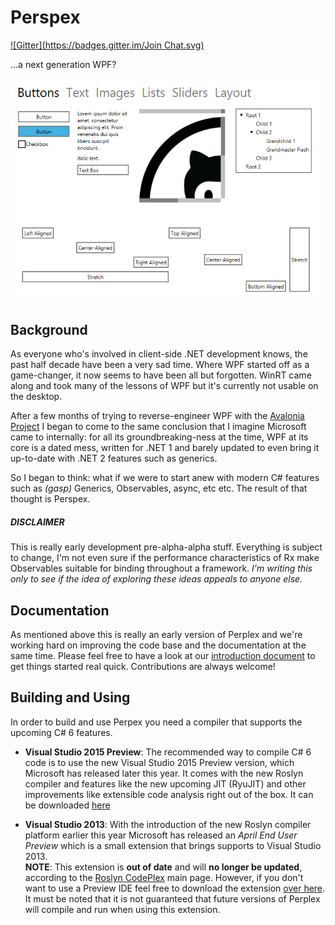 # Perspex #
[![Gitter](https://badges.gitter.im/Join Chat.svg)](https://gitter.im/grokys/Perspex?utm_source=badge&utm_medium=badge&utm_campaign=pr-badge&utm_content=badge)

...a next generation WPF?

![](Docs/screen.png)

## Background ##

As everyone who's involved in client-side .NET development knows, the past half decade have been a 
very sad time. Where WPF started off as a game-changer, it now seems to have been all but forgotten.
WinRT came along and took many of the lessons of WPF but it's currently not usable on the desktop.

After a few months of trying to reverse-engineer WPF with the [Avalonia Project](https://github.com/grokys/Avalonia) I began to come to the same conclusion that I imagine Microsoft
came to internally: for all its groundbreaking-ness at the time, WPF at its core is a dated mess,
written for .NET 1 and barely updated to even bring it up-to-date with .NET 2 features such as
generics.

So I began to think: what if we were to start anew with modern C# features such as *(gasp)* 
Generics, Observables, async, etc etc. The result of that thought is Perspex.

##### DISCLAIMER
This is really early development pre-alpha-alpha stuff. Everything is subject to 
change, I'm not even sure if the performance characteristics of Rx make Observables suitable for 
binding throughout a framework. *I'm writing this only to see if the idea of exploring these ideas 
appeals to anyone else.*

## Documentation
As mentioned above this is really an early version of Perplex and we're working hard on improving the code base and the documentation at the same time. Please feel free to have a look at our [introduction document](Docs/intro.md) to get things started real quick. Contributions are always welcome!

## Building and Using
In order to build and use Perpex you need a compiler that supports the upcoming C# 6 features.

- **Visual Studio 2015 Preview**: The recommended way to compile C# 6 code is to use the new Visual Studio 2015 Preview version, which Microsoft has released later this year. It comes with the new Roslyn compiler and features like the new upcoming JIT (RyuJIT) and other improvements like extensible code analysis right out of the box. It can be downloaded [here](http://www.visualstudio.com/en-us/downloads/visual-studio-2015-downloads-vs)

- **Visual Studio 2013**: With the introduction of the new Roslyn compiler platform earlier this year Microsoft has released an *April End User Preview* which is a small extension that brings supports to Visual Studio 2013.<br/>
  **NOTE**: This extension is **out of date** and will **no longer be updated**, according to the [Roslyn CodePlex](https://roslyn.codeplex.com/) main page. However, if you don't want to use a Preview IDE feel free to download the extension [over here](https://connect.microsoft.com/VisualStudio/Downloads/DownloadDetails.aspx?DownloadID=52793). It must be noted that it is not guaranteed that future versions of Perplex will compile and run when using this extension.
